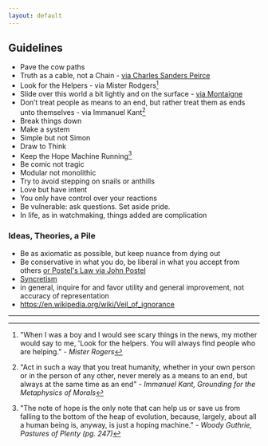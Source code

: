 ```yaml
---
layout: default
---
```


## Guidelines

 - Pave the cow paths
 - Truth as a cable, not a Chain - [via Charles Sanders Peirce](http://a.co/b81camA)
 - Look for the Helpers - via Mister Rodgers[^helpers]
 - Slide over this world a bit lightly and on the surface - [via Montaigne](http://amzn.to/1XDifrI)
 - Don’t treat people as means to an end, but rather treat them as ends unto themselves - via Immanuel Kant[^kant]
 - Break things down
 - Make a system
 - Simple but not Simon
 - Draw to Think
 - Keep the Hope Machine Running[^woody]
 - Be comic not tragic
 - Modular not monolithic
 - Try to avoid stepping on snails or anthills
 - Love but have intent
 - You only have control over your reactions
 - Be vulnerable: ask questions. Set aside pride.
 - In life, as in watchmaking, things added are complication

### Ideas, Theories, a Pile

 - Be as axiomatic as possible, but keep nuance from dying out
 - Be conservative in what you do, be liberal in what you accept from others [or Postel's Law via John Postel](https://en.wikipedia.org/wiki/Robustness_principle)
 - [Syncretism](https://en.m.wikipedia.org/wiki/Syncretism)
 - in general, inquire for and favor utility and general improvement, not accuracy of representation
 - https://en.wikipedia.org/wiki/Veil_of_ignorance

***

[^helpers]: "When I was a boy and I would see scary things in the news, my mother would say to me, 'Look for the helpers. You will always find people who are helping." - *Mister Rogers*

[^kant]: "Act in such a way that you treat humanity, whether in your own person or in the person of any other, never merely as a means to an end, but always at the same time as an end" - *Immanuel Kant, Grounding for the Metaphysics of Morals*

[^woody]: "The note of hope is the only note that can help us or save us from falling to the bottom of the heap of evolution, because, largely, about all a human being is, anyway, is just a hoping machine." - *Woody Guthrie, Pastures of Plenty (pg. 247)*

